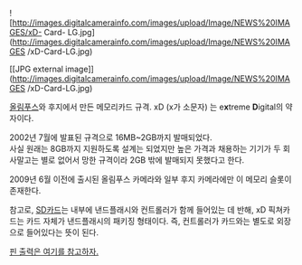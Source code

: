 ![http://images.digitalcamerainfo.com/images/upload/Image/NEWS%20IMAGES/xD-
Card-
LG.jpg](http://images.digitalcamerainfo.com/images/upload/Image/NEWS%20IMAGES
/xD-Card-LG.jpg)

[[JPG external
image]](http://images.digitalcamerainfo.com/images/upload/Image/NEWS%20IMAGES
/xD-Card-LG.jpg)

[올림푸스](%EC%98%AC%EB%A6%BC%ED%91%B8%EC%8A%A4.md)와 후지에서 만든 메모리카드 규격. xD (x가
소문자) 는 e**x**treme **D**igital의 약자이다.

2002년 7월에 발표된 규격으로 16MB~2GB까지 발매되었다.  
사실 원래는 8GB까지 지원하도록 설계는 되었지만 높은 가격과 채용하는 기기가 두 회사말고는 별로 없어서 망한 규격이라 2GB 밖에 발매되지
못했다고 한다.

2009년 6월 이전에 출시된 올림푸스 카메라와 일부 후지 카메라에만 이 메모리 슬롯이 존재한다.

참고로, [SD카드](SD%EC%B9%B4%EB%93%9C.md)는 내부에 낸드플래시와 컨트롤러가 함께 들어있는 데 반해, xD
픽쳐카드는 카드 자체가 낸드플래시의 패키징 형태이다. 즉, 컨트롤러가 카드와는 별도로 외장으로 들어있다는 뜻이 된다.

[핀 출력은 여기를 참고하자.](http://www.allpinouts.org/index.php?title=XD-Picture_Card)

